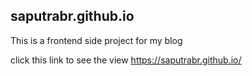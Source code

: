 ## saputrabr.github.io
This is a frontend side project for my blog

click this link to see the view
https://saputrabr.github.io/
